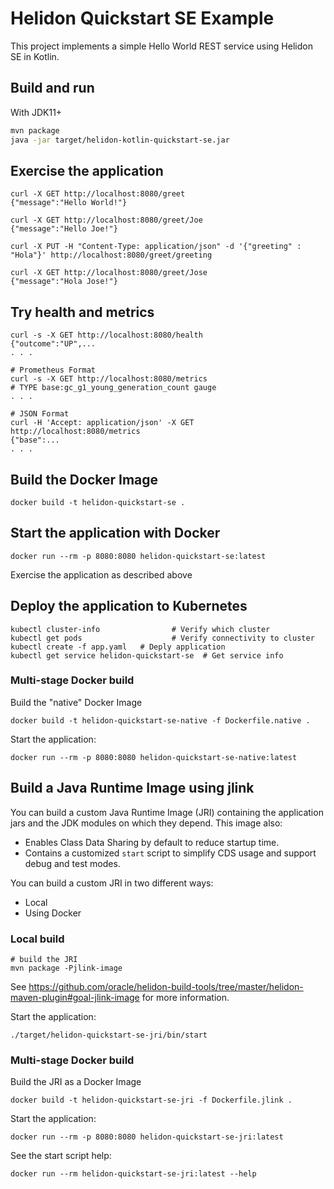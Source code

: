 # Helidon Quickstart SE Example

This project implements a simple Hello World REST service using Helidon SE in Kotlin.

## Build and run

With JDK11+
```bash
mvn package
java -jar target/helidon-kotlin-quickstart-se.jar
```

## Exercise the application

```
curl -X GET http://localhost:8080/greet
{"message":"Hello World!"}

curl -X GET http://localhost:8080/greet/Joe
{"message":"Hello Joe!"}

curl -X PUT -H "Content-Type: application/json" -d '{"greeting" : "Hola"}' http://localhost:8080/greet/greeting

curl -X GET http://localhost:8080/greet/Jose
{"message":"Hola Jose!"}
```

## Try health and metrics

```
curl -s -X GET http://localhost:8080/health
{"outcome":"UP",...
. . .

# Prometheus Format
curl -s -X GET http://localhost:8080/metrics
# TYPE base:gc_g1_young_generation_count gauge
. . .

# JSON Format
curl -H 'Accept: application/json' -X GET http://localhost:8080/metrics
{"base":...
. . .

```

## Build the Docker Image

```
docker build -t helidon-quickstart-se .
```

## Start the application with Docker

```
docker run --rm -p 8080:8080 helidon-quickstart-se:latest
```

Exercise the application as described above

## Deploy the application to Kubernetes

```
kubectl cluster-info                # Verify which cluster
kubectl get pods                    # Verify connectivity to cluster
kubectl create -f app.yaml   # Deply application
kubectl get service helidon-quickstart-se  # Get service info
```

### Multi-stage Docker build

Build the "native" Docker Image

```
docker build -t helidon-quickstart-se-native -f Dockerfile.native .
```

Start the application:

```
docker run --rm -p 8080:8080 helidon-quickstart-se-native:latest
```

## Build a Java Runtime Image using jlink

You can build a custom Java Runtime Image (JRI) containing the application jars and the JDK modules 
on which they depend. This image also:

* Enables Class Data Sharing by default to reduce startup time. 
* Contains a customized `start` script to simplify CDS usage and support debug and test modes. 
 
You can build a custom JRI in two different ways:
* Local
* Using Docker


### Local build

```
# build the JRI
mvn package -Pjlink-image
```

See https://github.com/oracle/helidon-build-tools/tree/master/helidon-maven-plugin#goal-jlink-image
 for more information.

Start the application:

```
./target/helidon-quickstart-se-jri/bin/start
```

### Multi-stage Docker build

Build the JRI as a Docker Image

```
docker build -t helidon-quickstart-se-jri -f Dockerfile.jlink .
```

Start the application:

```
docker run --rm -p 8080:8080 helidon-quickstart-se-jri:latest
```

See the start script help:

```
docker run --rm helidon-quickstart-se-jri:latest --help
```
